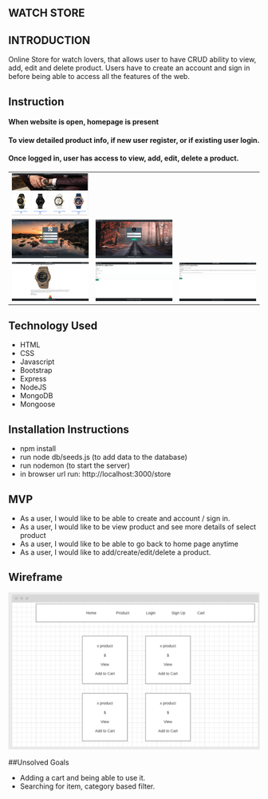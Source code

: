 ## WATCH STORE

## INTRODUCTION
Online Store for watch lovers, that allows user to have CRUD ability to view, add, edit and delete product. Users have to create an account and sign in before being able to access all the features of the web.


## Instruction

<table>

  #### When website is open, homepage is present
  <tr>
    <td> <img src="/public/image/home page.png" alt="Home Page"> </td>
  </tr>
  
  #### To view detailed product info, if new user register, or if existing user login.
  <tr>
    <td> <img src="/public/image/register.png" alt="Register Page"> </td>
    <td> <img src="/public/image/login.png" alt="Login Page"> </td>
  </tr>

 #### Once logged in, user has access to view, add, edit, delete a product.
  <tr>
    <td> <img src="/public/image/view.png" alt="ShowPage"> </td>
    <td> <img src="/public/image/add.png" alt="Add Page"> </td>
    <td> <img src="/public/image/edit.png" alt="Edit Page"> </td>
  </tr>
</table>


## Technology Used
* HTML
* CSS
* Javascript
* Bootstrap
* Express
* NodeJS
* MongoDB
* Mongoose


## Installation Instructions
* npm install
* run node db/seeds.js (to add data to the database)
* run nodemon (to start the server)
* in browser url run: http://localhost:3000/store


## MVP
* As a user, I would like to be able to create and account / sign in.
* As a user, I would like to be view product and see more details of select product
* As a user, I would like to be able to go back to home page anytime
* As a user, I would like to add/create/edit/delete a product.


## Wireframe
<img src="/public/image/Project_2 wireframe.png" alt="Wireframe">



##Unsolved Goals
* Adding a cart and being able to use it. 
* Searching for item, category based filter.